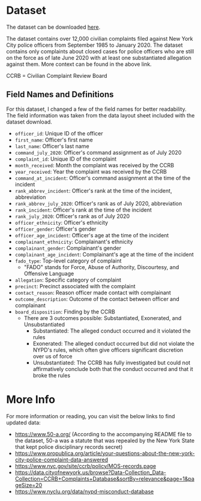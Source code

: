 # Dataset
The dataset can be downloaded [here](https://projects.propublica.org/datastore/#civilian-complaints-against-new-york-city-police-officers). 

The dataset contains over 12,000 civilian complaints filed against New York City police officers from September 1985 to January 2020. The dataset contains only complaints about closed cases for police officers who are still on the force as of late June 2020 with at least one substantiated allegation against them. More context can be found in the above link.

CCRB = Civilian Complaint Review Board

## Field Names and Definitions
For this dataset, I changed a few of the field names for better readability. The field information was taken from the data layout sheet included with the dataset download.

- `officer_id`: Unique ID of the officer
- `first_name`: Officer's first name
- `last_name`: Officer's last name
- `command_july_2020`: Officer's command assignment as of July 2020
- `complaint_id`: Unique ID of the complaint
- `month_received`: Month the complaint was received by the CCRB
- `year_received`: Year the complaint was received by the CCRB
- `command_at_incident`: Officer's command assignment at the time of the incident
- `rank_abbrev_incident`: Officer's rank at the time of the incident, abbreviation
- `rank_abbrev_july_2020`: Officer's rank as of July 2020, abbreviation
- `rank_incident`: Officer's rank at the time of the incident
- `rank_july_2020`: Officer's rank as of July 2020
- `officer_ethnicity`: Officer's ethnicity
- `officer_gender`: Officer's gender
- `officer_age_incident`: Officer's age at the time of the incident
- `complainant_ethnicity`: Complainant's ethnicity
- `complainant_gender`: Complainant's gender
- `complainant_age_incident`: Complainant's age at the time of the incident
- `fado_type`: Top-level category of complaint
   - "FADO" stands for Force, Abuse of Authority, Discourtesy, and Offensive Language
- `allegation`: Specific category of complaint
- `precinct`: Precinct associated with the complaint
- `contact_reason`: Reason officer made contact with complainant
- `outcome_description`: Outcome of the contact between officer and complainant
- `board_disposition`: Finding by the CCRB
   - There are 3 outcomes possible: Substantiated, Exonerated, and Unsubstantiated
     - Substantiated: The alleged conduct occurred and it violated the rules
     - Exonerated: The alleged conduct occurred but did not violate the NYPD's rules, which often give officers significant discretion over us of force
     - Unsubstantiated: The CCRB has fully investigated but could not affirmatively conclude both that the conduct occurred and that it broke the rules

# More Info
For more information or reading, you can visit the below links to find updated data:
- https://www.50-a.org/ (According to the accompanying README file to the dataset, 50-a was a statute that was repealed by the New York State that kept police disciplinary records secret)
- https://www.propublica.org/article/your-questions-about-the-new-york-city-police-complaint-data-answered
- https://www.nyc.gov/site/ccrb/policy/MOS-records.page
- https://data.cityofnewyork.us/browse?Data-Collection_Data-Collection=CCRB+Complaints+Database&sortBy=relevance&page=1&pageSize=20
- https://www.nyclu.org/data/nypd-misconduct-database
